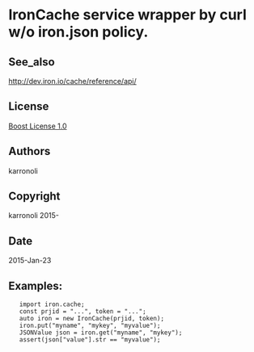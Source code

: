 IronCache service wrapper by curl w/o iron.json policy.
===

## See_also
http://dev.iron.io/cache/reference/api/

## License
[Boost License 1.0](http://boost.org/LICENSE_1_0.txt)

## Authors
karronoli

## Copyright
karronoli 2015-

## Date
2015-Jan-23

## Examples:
```
   import iron.cache;
   const prjid = "...", token = "...";
   auto iron = new IronCache(prjid, token);
   iron.put("myname", "mykey", "myvalue");
   JSONValue json = iron.get("myname", "mykey");
   assert(json["value"].str == "myvalue");
```
